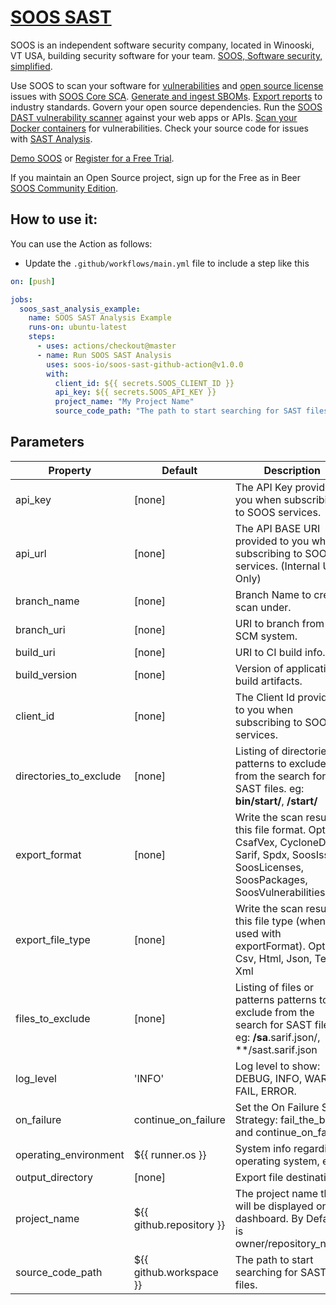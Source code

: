 # [SOOS SAST](https://soos.io/products/sast)

SOOS is an independent software security company, located in Winooski, VT USA, building security software for your team. [SOOS, Software security, simplified](https://soos.io).

Use SOOS to scan your software for [vulnerabilities](https://app.soos.io/research/vulnerabilities) and [open source license](https://app.soos.io/research/licenses) issues with [SOOS Core SCA](https://soos.io/products/sca). [Generate and ingest SBOMs](https://soos.io/products/sbom-manager). [Export reports](https://kb.soos.io/help/soos-reports-for-export) to industry standards. Govern your open source dependencies. Run the [SOOS DAST vulnerability scanner](https://soos.io/products/dast) against your web apps or APIs. [Scan your Docker containers](https://soos.io/products/containers) for vulnerabilities. Check your source code for issues with [SAST Analysis](https://soos.io/products/sast).

[Demo SOOS](https://app.soos.io/demo) or [Register for a Free Trial](https://app.soos.io/register).

If you maintain an Open Source project, sign up for the Free as in Beer [SOOS Community Edition](https://soos.io/products/community-edition).

## How to use it:

You can use the Action as follows:

- Update the `.github/workflows/main.yml` file to include a step like this
``` yaml
on: [push]

jobs:
  soos_sast_analysis_example:
    name: SOOS SAST Analysis Example
    runs-on: ubuntu-latest
    steps:
      - uses: actions/checkout@master
      - name: Run SOOS SAST Analysis
        uses: soos-io/soos-sast-github-action@v1.0.0
        with:
          client_id: ${{ secrets.SOOS_CLIENT_ID }}
          api_key: ${{ secrets.SOOS_API_KEY }}
          project_name: "My Project Name"
          source_code_path: "The path to start searching for SAST files."

```

## Parameters

| Property               | Default                      | Description                                                                                                                  |
|------------------------|------------------------------|------------------------------------------------------------------------------------------------------------------------------|
| api_key                | [none]                       | The API Key provided to you when subscribing to SOOS services.                                                               |
| api_url                | [none]                       | The API BASE URI provided to you when subscribing to SOOS services.  (Internal Use Only)                                     |
| branch_name            | [none]                       | Branch Name to create scan under.                                                                                            |
| branch_uri             | [none]                       | URI to branch from SCM system.                                                                                               |
| build_uri              | [none]                       | URI to CI build info.                                                                                                        |
| build_version          | [none]                       | Version of application build artifacts.                                                                                      |
| client_id              | [none]                       | The Client Id provided to you when subscribing to SOOS services.                                                             |
| directories_to_exclude | [none]                       | Listing of directories or patterns to exclude from the search for SAST files. eg: **bin/start/**, **/start/**                |
| export_format          | [none]                       | Write the scan result to this file format. Options: CsafVex, CycloneDx, Sarif, Spdx, SoosIssues, SoosLicenses, SoosPackages, SoosVulnerabilities |
| export_file_type       | [none]                       | Write the scan result to this file type (when used with exportFormat). Options: Csv, Html, Json, Text, Xml                                       |
| files_to_exclude       | [none]                       | Listing of files or patterns patterns to exclude from the search for SAST files. eg: **/sa**.sarif.json/, **/sast.sarif.json |
| log_level              | 'INFO'                       | Log level to show: DEBUG, INFO, WARN, FAIL, ERROR.                                                                           |
| on_failure             | continue_on_failure          | Set the On Failure Scan Strategy: fail_the_build, and continue_on_failure                                                    |
| operating_environment  | ${{ runner.os }}             | System info regarding operating system, etc.                                                                                 |
| output_directory       | [none]                       | Export file destination                                                                                                      |
| project_name           | ${{ github.repository }}     | The project name that will be displayed on the dashboard. By Default is owner/repository_name.                               |
| source_code_path       | ${{ github.workspace }}      | The path to start searching for SAST files.                                                                                  |
